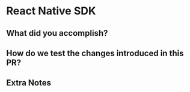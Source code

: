 # React Native SDK

## What did you accomplish?

## How do we test the changes introduced in this PR?

## Extra Notes